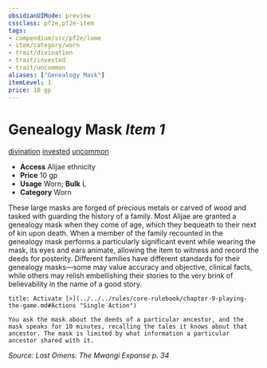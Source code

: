 ```yaml
---
obsidianUIMode: preview
cssclass: pf2e,pf2e-item
tags:
- compendium/src/pf2e/lome
- item/category/worn
- trait/divination
- trait/invested
- trait/uncommon
aliases: ["Genealogy Mask"]
itemLevel: 1
price: 10 gp
---
```

# Genealogy Mask *Item 1*  
[divination](../../../rules/traits/divination.md)  [invested](../../../rules/traits/invested.md)  [uncommon](../../../rules/traits/uncommon.md)  

- **Access** Alijae ethnicity
- **Price** 10 gp
- **Usage** Worn; **Bulk** L
- **Category** Worn

These large masks are forged of precious metals or carved of wood and tasked with guarding the history of a family. Most Alijae are granted a genealogy mask when they come of age, which they bequeath to their next of kin upon death. When a member of the family recounted in the genealogy mask performs a particularly significant event while wearing the mask, its eyes and ears animate, allowing the item to witness and record the deeds for posterity. Different families have different standards for their genealogy masks—some may value accuracy and objective, clinical facts, while others may relish embellishing their stories to the very brink of believability in the name of a good story.

```ad-embed-ability
title: Activate [>](../../../rules/core-rulebook/chapter-9-playing-the-game.md#Actions "Single Action")

You ask the mask about the deeds of a particular ancestor, and the mask speaks for 10 minutes, recalling the tales it knows about that ancestor. The mask is limited by what information a particular ancestor shared with it.
```

*Source: Lost Omens: The Mwangi Expanse p. 34*
